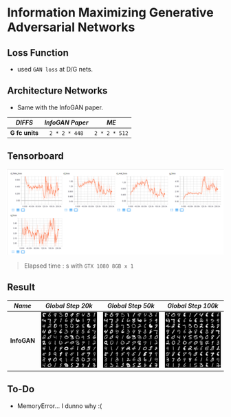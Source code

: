 # Information Maximizing Generative Adversarial Networks

## Loss Function

* used ``GAN loss`` at D/G nets.

## Architecture Networks

* Same with the InfoGAN paper.

*DIFFS* | *InfoGAN Paper* | *ME*  |
 :---:  |     :---:      | :---: |
 **G fc units** | ``2 * 2 * 448`` | ``2 * 2 * 512`` |

## Tensorboard

![result](./infogan_tb.png)

> Elapsed time : s with ``GTX 1080 8GB x 1``

## Result

*Name* | *Global Step 20k* | *Global Step 50k* | *Global Step 100k*
:---: | :---: | :---: | :---:
**InfoGAN**   | ![img](./gen_img/train_00020000.png) | ![img](./gen_img/train_00050000.png) | ![img](./gen_img/train_00100000.png)

## To-Do
* MemoryError... I dunno why :(
